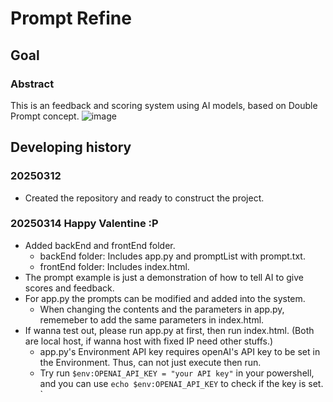 # Prompt Refine

## Goal

### Abstract

This is an feedback and scoring system using AI models, based on Double Prompt concept.
![image](https://github.com/user-attachments/assets/1567b6bc-12c0-4c19-bfaa-8c32033bf112)

## Developing history

### 20250312

- Created the repository and ready to construct the project.

### 20250314 Happy Valentine :P

- Added backEnd and frontEnd folder.
  - backEnd folder: Includes app.py and promptList with prompt.txt.
  - frontEnd folder: Includes index.html.
- The prompt example is just a demonstration of how to tell AI to give scores and feedback.
- For app.py the prompts can be modified and added into the system.
  - When changing the contents and the parameters in app.py, rememeber to add the same parameters in index.html.
- If wanna test out, please run app.py at first, then run index.html. (Both are local host, if wanna host with fixed IP need other stuffs.)
  - app.py's Environment API key requires openAI's API key to be set in the Environment. Thus, can not just execute then run.
  - Try run `$env:OPENAI_API_KEY = "your API key"` in your powershell, and you can use `echo $env:OPENAI_API_KEY` to check if the key is set.
`
